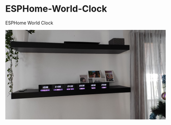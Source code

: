# ESPHome-World-Clock
ESPHome World Clock


![alt text](https://github.com/siklosi/ESPHome-World-Clock/blob/main/wc.jpg)
